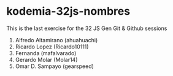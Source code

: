 # kodemia-32js-nombres

This is the last exercise for the 32 JS Gen Git &amp; Github sessions

1. Alfredo Altamirano (ahuahuachi)
2. Ricardo Lopez (Ricardo10111)
3. Fernanda (mafalvarado)
4. Gerardo Molar (Molar14)
5. Omar D. Sampayo (gearspeed)